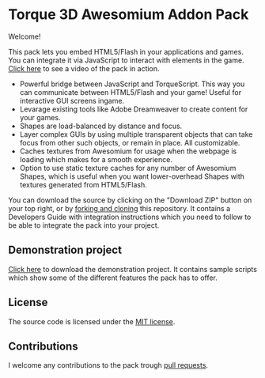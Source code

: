 # Torque 3D Awesomium Addon Pack
Welcome!

This pack lets you embed HTML5/Flash in your applications and games. You can integrate it via JavaScript to interact with elements in the game. [Click here](https://www.youtube.com/watch?v=frznHHWPAZE) to see a video of the pack in action.

* Powerful bridge between JavaScript and TorqueScript. This way you can communicate between HTML5/Flash and your game! Useful for interactive GUI screens ingame.
* Levarage existing tools like Adobe Dreamweaver to create content for your games.
* Shapes are load-balanced by distance and focus.
* Layer complex GUIs by using multiple transparent objects that can take focus from other such objects, or remain in place. All customizable.
* Caches textures from Awesomium for usage when the webpage is loading which makes for a smooth experience.
* Option to use static texture caches for any number of Awesomium Shapes, which is useful when you want lower-overhead Shapes with textures generated from HTML5/Flash.

You can download the source by clicking on the "Download ZIP" button on your top right, or by [forking and cloning](https://guides.github.com/activities/forking) this repository. It contains a Developers Guide with integration instructions which you need to follow to be able to integrate the pack into your project.

## Demonstration project
[Click here](http://www.stefanlundmark.com/t3d_awesomium/demo.zip) to download the demonstration project. It contains sample scripts which show some of the different features the pack has to offer.

## License
The source code is licensed under the [MIT license](https://en.wikipedia.org/wiki/MIT_License).

## Contributions
I welcome any contributions to the pack trough [pull requests](https://help.github.com/articles/using-pull-requests).
